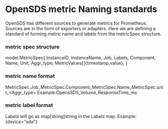 # OpenSDS metric Naming standards  

OpenSDS has different sources to generate metrics for Prometheus. Sources are in the form of exporters or adapters. Here we are defining a standard of forming metric name and labels from the metricSpec structure.

### metric spec structure 

model.MetricSpec{
			InstanceID,
			InstanceName,
			Job,
			Labels,
			Component,
			Name,
			Unit,
			Aggr_type,
			MetricValues[]{timestamp,value},
		}
		
### metric name format

MetricSpec.Job_MetricSpec.Component_MetricSpec.Name_MetricSpec.unit_<Aggr_type>
Example:OpensSDS_Volume_ResponseTime_ms

### metric label format
  
  Labels will go as map[string]string in the Labels map.
Example: {device="sda"}

